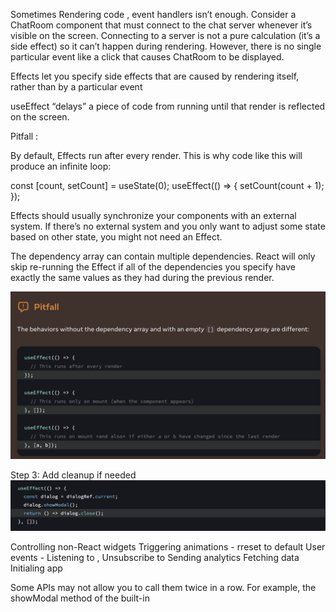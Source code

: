 Sometimes Rendering code , event handlers isn’t enough. Consider a ChatRoom component that must connect to the chat server whenever it’s visible on the screen. Connecting to a server is not a pure calculation (it’s a side effect) so it can’t happen during rendering. However, there is no single particular event like a click that causes ChatRoom to be displayed.

Effects let you specify side effects that are caused by rendering itself, rather than by a particular event

useEffect “delays” a piece of code from running until that render is reflected on the screen.

Pitfall :

By default, Effects run after every render. This is why code like this will produce an infinite loop:

const [count, setCount] = useState(0);
useEffect(() => {
setCount(count + 1);
});

Effects should usually synchronize your components with an external system. If there’s no external system and you only want to adjust some state based on other state, you might not need an Effect.

The dependency array can contain multiple dependencies. React will only skip re-running the Effect if all of the dependencies you specify have exactly the same values as they had during the previous render.

![Alt text](image-18.png)



Step 3: Add cleanup if needed 
![alt text](image-19.png)

Controlling non-React widgets 
Triggering animations - rreset to default
User events - Listening to , Unsubscribe to 
Sending analytics
Fetching data 
Initialing app 



Some APIs may not allow you to call them twice in a row. For example, the showModal method of the built-in <dialog> element throws if you call it twice. Implement the cleanup function and make it close the dialog:

![alt text](image-20.png)

![alt text](image-21.png)

You Might Not Need an Effect

You don’t need Effects to transform data for rendering.

Ex:
Updating state based on props or state 
Caching expensive calculations - 
    useMemo(()=>{},[one , two]) //  ✅ Does not re-run getFilteredTodos() unless todos or filter change

    console.time('filter array');
    console.timeEnd('filter array');

    Keep in mind that your machine is probably faster than your users’ so it’s a good idea to test the performance with an artificial slowdown. For example, Chrome offers a CPU Throttling option for this.

Resetting all state when a prop changes 
  key prop 


 




You don’t need Effects to handle user events

